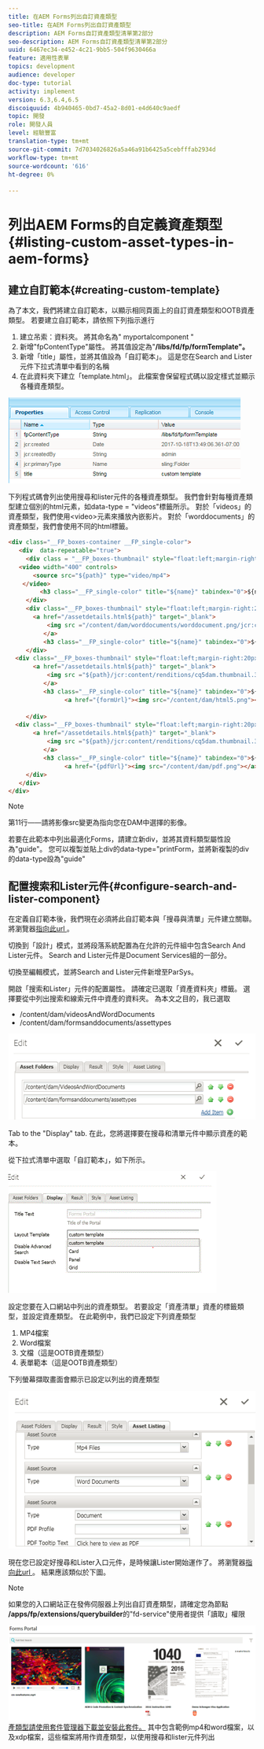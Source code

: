 ```yaml
---
title: 在AEM Forms列出自訂資產類型
seo-title: 在AEM Forms列出自訂資產類型
description: AEM Forms自訂資產類型清單第2部分
seo-description: AEM Forms自訂資產類型清單第2部分
uuid: 6467ec34-e452-4c21-9bb5-504f9630466a
feature: 適用性表單
topics: development
audience: developer
doc-type: tutorial
activity: implement
version: 6.3,6.4,6.5
discoiquuid: 4b940465-0bd7-45a2-8d01-e4d640c9aedf
topic: 開發
role: 開發人員
level: 經驗豐富
translation-type: tm+mt
source-git-commit: 7d7034026826a5a46a91b6425a5cebfffab2934d
workflow-type: tm+mt
source-wordcount: '616'
ht-degree: 0%

---
```



# 列出AEM Forms的自定義資產類型{#listing-custom-asset-types-in-aem-forms}

## 建立自訂範本{#creating-custom-template}


為了本文，我們將建立自訂範本，以顯示相同頁面上的自訂資產類型和OOTB資產類型。 若要建立自訂範本，請依照下列指示進行

1. 建立吊索：資料夾。 將其命名為&quot; myportalcomponent &quot;
1. 新增&quot;fpContentType&quot;屬性。 將其值設定為&quot;**/libs/fd/fp/formTemplate&quot;。**
1. 新增「title」屬性，並將其值設為「自訂範本」。 這是您在Search and Lister元件下拉式清單中看到的名稱
1. 在此資料夾下建立「template.html」。 此檔案會保留程式碼以設定樣式並顯示各種資產類型。

![appsfolder](assets/appsfolder_.png)

下列程式碼會列出使用搜尋和lister元件的各種資產類型。 我們會針對每種資產類型建立個別的html元素，如data-type = &quot;videos&quot;標籤所示。 對於「videos」的資產類型，我們使用&lt;video>元素來播放內嵌影片。 對於「worddocuments」的資產類型，我們會使用不同的html標籤。

```html
<div class="__FP_boxes-container __FP_single-color">
   <div  data-repeatable="true">
     <div class = "__FP_boxes-thumbnail" style="float:left;margin-right:20px;" data-type = "videos">
   <video width="400" controls>
       <source src="${path}" type="video/mp4">
    </video>
         <h3 class="__FP_single-color" title="${name}" tabindex="0">${name}</h3>
     </div>
     <div class="__FP_boxes-thumbnail" style="float:left;margin-right:20px;" data-type = "worddocuments">
       <a href="/assetdetails.html${path}" target="_blank">
           <img src ="/content/dam/worddocuments/worddocument.png/jcr:content/renditions/cq5dam.thumbnail.319.319.png"/>
          </a>
          <h3 class="__FP_single-color" title="${name}" tabindex="0">${name}</h3>
     </div>
  <div class="__FP_boxes-thumbnail" style="float:left;margin-right:20px;" data-type = "xfaForm">
       <a href="/assetdetails.html${path}" target="_blank">
           <img src ="${path}/jcr:content/renditions/cq5dam.thumbnail.319.319.png"/>
          </a>
          <h3 class="__FP_single-color" title="${name}" tabindex="0">${name}</h3>
                <a href="{formUrl}"><img src="/content/dam/html5.png"></a><p>

     </div>
  <div class="__FP_boxes-thumbnail" style="float:left;margin-right:20px;" data-type = "printForm">
       <a href="/assetdetails.html${path}" target="_blank">
           <img src ="${path}/jcr:content/renditions/cq5dam.thumbnail.319.319.png"/>
          </a>
          <h3 class="__FP_single-color" title="${name}" tabindex="0">${name}</h3>
                <a href="{pdfUrl}"><img src="/content/dam/pdf.png"></a><p>
     </div>
   </div>
</div>
```

>[!NOTE]
>
>第11行——請將影像src變更為指向您在DAM中選擇的影像。
>
>若要在此範本中列出最適化Forms，請建立新div，並將其資料類型屬性設為&quot;guide&quot;。 您可以複製並貼上div的data-type=&quot;printForm，並將新複製的div的data-type設為&quot;guide&quot;

## 配置搜索和Lister元件{#configure-search-and-lister-component}

在定義自訂範本後，我們現在必須將此自訂範本與「搜尋與清單」元件建立關聯。 將瀏覽器[指向此url ](http://localhost:4502/editor.html/content/AemForms/CustomPortal.html)。

切換到「設計」模式，並將段落系統配置為在允許的元件組中包含Search And Lister元件。 Search and Lister元件是Document Services組的一部分。

切換至編輯模式，並將Search and Lister元件新增至ParSys。

開啟「搜索和Lister」元件的配置屬性。 請確定已選取「資產資料夾」標籤。 選擇要從中列出搜索和線索元件中資產的資料夾。 為本文之目的，我已選取

* /content/dam/videosAndWordDocuments
* /content/dam/formsanddocuments/assettypes

![assetfolder](assets/selectingassetfolders.png)

Tab to the &quot;Display&quot; tab. 在此，您將選擇要在搜尋和清單元件中顯示資產的範本。

從下拉式清單中選取「自訂範本」，如下所示。

![搜索器](assets/searchandlistercomponent.gif)

設定您要在入口網站中列出的資產類型。 若要設定「資產清單」資產的標籤類型，並設定資產類型。 在此範例中，我們已設定下列資產類型

1. MP4檔案
1. Word檔案
1. 文檔（這是OOTB資產類型）
1. 表單範本（這是OOTB資產類型）

下列螢幕擷取畫面會顯示已設定以列出的資產類型

![assettypes](assets/assettypes.png)

現在您已設定好搜尋和Lister入口元件，是時候讓Lister開始運作了。 將瀏覽器[指向此url ](http://localhost:4502/content/AemForms/CustomPortal.html?wcmmode=disabled)。 結果應該類似於下圖。

>[!NOTE]
>
>如果您的入口網站正在發佈伺服器上列出自訂資產類型，請確定您為節點&#x200B;**/apps/fp/extensions/querybuilder**&#x200B;的&quot;fd-service&quot;使用者提供「讀取」權限

![資](assets/assettypeslistings.png)
[產類型請使用套件管理器下載並安裝此套件。](assets/customassettypekt1.zip) 其中包含範例mp4和word檔案，以及xdp檔案，這些檔案將用作資產類型，以使用搜尋和lister元件列出
